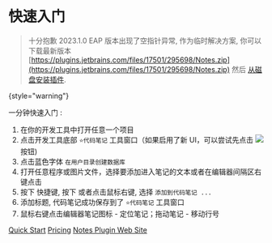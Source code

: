 # 快速入门
[//]: # (<excerpt>Setup and Use Notes in One Minutes.</excerpt>)

> 十分抱歉 2023.1.0 EAP 版本出现了空指针异常, 作为临时解决方案, 你可以下载最新版本 [https://plugins.jetbrains.com/files/17501/295698/Notes.zip](https://plugins.jetbrains.com/files/17501/295698/Notes.zip) 然后 [从磁盘安装插件](Install.md#download-and-install-plugin-from-disk).

{style="warning"}

一分钟快速入门
:
1. 在你的开发工具中打开任意一个项目
2. 点击开发工具底部 `⭐代码笔记` 工具窗口（如果启用了新 UI，可以尝试先点击 ![](moreHorizontal@20x20.svg) 按钮)
3. 点击蓝色字体 `在用户目录创建数据库`
4. 打开任意程序或图片文件，选择要添加进入笔记的文本或者在编辑器间隔区右键点击
5. 按下 <shortcut key="$AddNotes" />快捷键,  按下 <shortcut key="ShowIntentionActions" /> 或者点击鼠标右键, 选择 `添加到代码笔记 ...`
6. 添加标题, 代码笔记成功保存到了 `⭐代码笔记` 工具窗口
7. 鼠标右键点击编辑器笔记图标 - 定位笔记；拖动笔记 - 移动行号


<seealso style="cards">
       <category ref="how-to">
           <a href="Quick-Start.md">Quick Start</a>
           <a href="Pricing.md" >Pricing</a>
       </category>
       <category ref="ext">
           <a href="https://plugins.jetbrains.com/plugin/17501-notes/" summary="代码笔记插件网站">Notes Plugin Web Site</a>
       </category>
</seealso>

[//]: # (English: []&#40;Quick-Start.md&#41;)